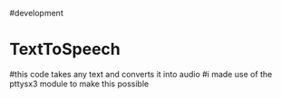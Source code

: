 #development

# TextToSpeech

#this code takes any text and converts it into audio
#i made use of the pttysx3 module to make this possible
